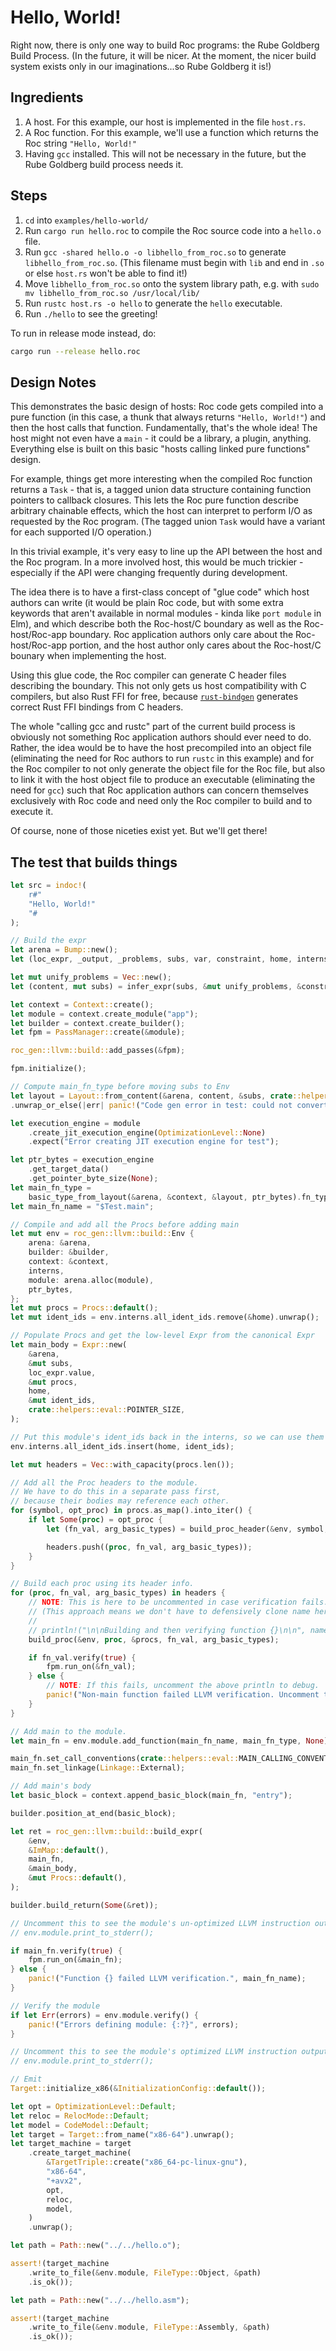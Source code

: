 # Hello, World!

Right now, there is only one way to build Roc programs: the Rube Goldberg Build Process.
(In the future, it will be nicer. At the moment, the nicer build system exists only 
in our imaginations...so Rube Goldberg it is!)

## Ingredients

1. A host. For this example, our host is implemented in the file `host.rs`.
2. A Roc function. For this example, we'll use a function which returns the Roc string `"Hello, World!"`
3. Having `gcc` installed. This will not be necessary in the future, but the Rube Goldberg build process needs it.

## Steps

1. `cd` into `examples/hello-world/`
2. Run `cargo run hello.roc` to compile the Roc source code into a `hello.o` file.
3. Run `gcc -shared hello.o -o libhello_from_roc.so` to generate `libhello_from_roc.so`. (This filename must begin with `lib` and end in `.so` or else `host.rs` won't be able to find it!)
4. Move `libhello_from_roc.so` onto the system library path, e.g. with `sudo mv libhello_from_roc.so /usr/local/lib/`
5. Run `rustc host.rs -o hello` to generate the `hello` executable.
6. Run `./hello` to see the greeting!

To run in release mode instead, do:

```bash
cargo run --release hello.roc
```

## Design Notes

This demonstrates the basic design of hosts: Roc code gets compiled into a pure 
function (in this case, a thunk that always returns `"Hello, World!"`) and
then the host calls that function. Fundamentally, that's the whole idea! The host
might not even have a `main` - it could be a library, a plugin, anything.
Everything else is built on this basic "hosts calling linked pure functions" design.

For example, things get more interesting when the compiled Roc function returns
a `Task` - that is, a tagged union data structure containing function pointers 
to callback closures. This lets the Roc pure function describe arbitrary 
chainable effects, which the host can interpret to perform I/O as requested by 
the Roc program.  (The tagged union `Task` would have a variant for each supported 
I/O operation.)

In this trivial example, it's very easy to line up the API between the host and
the Roc program. In a more involved host, this would be much trickier - especially
if the API were changing frequently during development.

The idea there is to have a first-class concept of "glue code" which host authors
can write (it would be plain Roc code, but with some extra keywords that aren't
available in normal modules - kinda like `port module` in Elm), and which
describe both the Roc-host/C boundary as well as the Roc-host/Roc-app boundary.
Roc application authors only care about the Roc-host/Roc-app portion, and the
host author only cares about the Roc-host/C bounary when implementing the host.

Using this glue code, the Roc compiler can generate C header files describing the
boundary. This not only gets us host compatibility with C compilers, but also 
Rust FFI for free, because [`rust-bindgen`](https://github.com/rust-lang/rust-bindgen) 
generates correct Rust FFI bindings from C headers.

The whole "calling gcc and rustc" part of the current build process is obviously
not something Roc application authors should ever need to do. Rather, the idea
would be to have the host precompiled into an object file (eliminating the
need for Roc authors to run `rustc` in this example) and for the Roc compiler
to not only generate the object file for the Roc file, but also to link it with
the host object file to produce an executable (eliminating the need for `gcc`)
such that Roc application authors can concern themselves exclusively with Roc code
and need only the Roc compiler to build and to execute it.

Of course, none of those niceties exist yet. But we'll get there!

## The test that builds things

```rust
let src = indoc!(
    r#"
    "Hello, World!"
    "#
);

// Build the expr
let arena = Bump::new();
let (loc_expr, _output, _problems, subs, var, constraint, home, interns) = uniq_expr(src);

let mut unify_problems = Vec::new();
let (content, mut subs) = infer_expr(subs, &mut unify_problems, &constraint, var);

let context = Context::create();
let module = context.create_module("app");
let builder = context.create_builder();
let fpm = PassManager::create(&module);

roc_gen::llvm::build::add_passes(&fpm);

fpm.initialize();

// Compute main_fn_type before moving subs to Env
let layout = Layout::from_content(&arena, content, &subs, crate::helpers::eval::POINTER_SIZE)
.unwrap_or_else(|err| panic!("Code gen error in test: could not convert to layout. Err was {:?} and Subs were {:?}", err, subs));

let execution_engine = module
    .create_jit_execution_engine(OptimizationLevel::None)
    .expect("Error creating JIT execution engine for test");

let ptr_bytes = execution_engine
    .get_target_data()
    .get_pointer_byte_size(None);
let main_fn_type =
    basic_type_from_layout(&arena, &context, &layout, ptr_bytes).fn_type(&[], false);
let main_fn_name = "$Test.main";

// Compile and add all the Procs before adding main
let mut env = roc_gen::llvm::build::Env {
    arena: &arena,
    builder: &builder,
    context: &context,
    interns,
    module: arena.alloc(module),
    ptr_bytes,
};
let mut procs = Procs::default();
let mut ident_ids = env.interns.all_ident_ids.remove(&home).unwrap();

// Populate Procs and get the low-level Expr from the canonical Expr
let main_body = Expr::new(
    &arena,
    &mut subs,
    loc_expr.value,
    &mut procs,
    home,
    &mut ident_ids,
    crate::helpers::eval::POINTER_SIZE,
);

// Put this module's ident_ids back in the interns, so we can use them in env.
env.interns.all_ident_ids.insert(home, ident_ids);

let mut headers = Vec::with_capacity(procs.len());

// Add all the Proc headers to the module.
// We have to do this in a separate pass first,
// because their bodies may reference each other.
for (symbol, opt_proc) in procs.as_map().into_iter() {
    if let Some(proc) = opt_proc {
        let (fn_val, arg_basic_types) = build_proc_header(&env, symbol, &proc);

        headers.push((proc, fn_val, arg_basic_types));
    }
}

// Build each proc using its header info.
for (proc, fn_val, arg_basic_types) in headers {
    // NOTE: This is here to be uncommented in case verification fails.
    // (This approach means we don't have to defensively clone name here.)
    //
    // println!("\n\nBuilding and then verifying function {}\n\n", name);
    build_proc(&env, proc, &procs, fn_val, arg_basic_types);

    if fn_val.verify(true) {
        fpm.run_on(&fn_val);
    } else {
        // NOTE: If this fails, uncomment the above println to debug.
        panic!("Non-main function failed LLVM verification. Uncomment the above println to debug!");
    }
}

// Add main to the module.
let main_fn = env.module.add_function(main_fn_name, main_fn_type, None);

main_fn.set_call_conventions(crate::helpers::eval::MAIN_CALLING_CONVENTION);
main_fn.set_linkage(Linkage::External);

// Add main's body
let basic_block = context.append_basic_block(main_fn, "entry");

builder.position_at_end(basic_block);

let ret = roc_gen::llvm::build::build_expr(
    &env,
    &ImMap::default(),
    main_fn,
    &main_body,
    &mut Procs::default(),
);

builder.build_return(Some(&ret));

// Uncomment this to see the module's un-optimized LLVM instruction output:
// env.module.print_to_stderr();

if main_fn.verify(true) {
    fpm.run_on(&main_fn);
} else {
    panic!("Function {} failed LLVM verification.", main_fn_name);
}

// Verify the module
if let Err(errors) = env.module.verify() {
    panic!("Errors defining module: {:?}", errors);
}

// Uncomment this to see the module's optimized LLVM instruction output:
// env.module.print_to_stderr();

// Emit
Target::initialize_x86(&InitializationConfig::default());

let opt = OptimizationLevel::Default;
let reloc = RelocMode::Default;
let model = CodeModel::Default;
let target = Target::from_name("x86-64").unwrap();
let target_machine = target
    .create_target_machine(
        &TargetTriple::create("x86_64-pc-linux-gnu"),
        "x86-64",
        "+avx2",
        opt,
        reloc,
        model,
    )
    .unwrap();

let path = Path::new("../../hello.o");

assert!(target_machine
    .write_to_file(&env.module, FileType::Object, &path)
    .is_ok());

let path = Path::new("../../hello.asm");

assert!(target_machine
    .write_to_file(&env.module, FileType::Assembly, &path)
    .is_ok());
```
